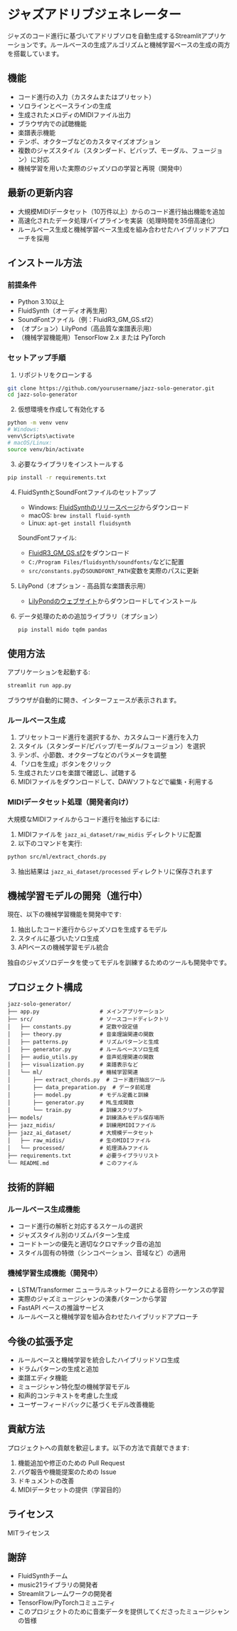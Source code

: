 # ジャズアドリブジェネレーター

ジャズのコード進行に基づいてアドリブソロを自動生成するStreamlitアプリケーションです。ルールベースの生成アルゴリズムと機械学習ベースの生成の両方を搭載しています。

## 機能

- コード進行の入力（カスタムまたはプリセット）
- ソロラインとベースラインの生成
- 生成されたメロディのMIDIファイル出力
- ブラウザ内での試聴機能
- 楽譜表示機能
- テンポ、オクターブなどのカスタマイズオプション
- 複数のジャズスタイル（スタンダード、ビバップ、モーダル、フュージョン）に対応
- 機械学習を用いた実際のジャズソロの学習と再現（開発中）

## 最新の更新内容

- 大規模MIDIデータセット（10万件以上）からのコード進行抽出機能を追加
- 高速化されたデータ処理パイプラインを実装（処理時間を35倍高速化）
- ルールベース生成と機械学習ベース生成を組み合わせたハイブリッドアプローチを採用

## インストール方法

### 前提条件
- Python 3.10以上
- FluidSynth（オーディオ再生用）
- SoundFontファイル（例：FluidR3_GM_GS.sf2）
- （オプション）LilyPond（高品質な楽譜表示用）
- （機械学習機能用）TensorFlow 2.x または PyTorch

### セットアップ手順

1. リポジトリをクローンする
```bash
git clone https://github.com/yourusername/jazz-solo-generator.git
cd jazz-solo-generator
```

2. 仮想環境を作成して有効化する
```bash
python -m venv venv
# Windows:
venv\Scripts\activate
# macOS/Linux:
source venv/bin/activate
```

3. 必要なライブラリをインストールする
```bash
pip install -r requirements.txt
```

4. FluidSynthとSoundFontファイルのセットアップ
   - Windows: [FluidSynthのリリースページ](https://github.com/FluidSynth/fluidsynth/releases)からダウンロード
   - macOS: `brew install fluid-synth`
   - Linux: `apt-get install fluidsynth`
   
   SoundFontファイル:
   - [FluidR3_GM_GS.sf2](https://musical-artifacts.com/artifacts/733)をダウンロード
   - `C:/Program Files/fluidsynth/soundfonts/`などに配置
   - `src/constants.py`の`SOUNDFONT_PATH`変数を実際のパスに更新

5. LilyPond（オプション - 高品質な楽譜表示用）
   - [LilyPondのウェブサイト](https://lilypond.org/download.html)からダウンロードしてインストール

6. データ処理のための追加ライブラリ（オプション）
   ```bash
   pip install mido tqdm pandas
   ```

## 使用方法

アプリケーションを起動する:
```bash
streamlit run app.py
```

ブラウザが自動的に開き、インターフェースが表示されます。

### ルールベース生成

1. プリセットコード進行を選択するか、カスタムコード進行を入力
2. スタイル（スタンダード/ビバップ/モーダル/フュージョン）を選択
3. テンポ、小節数、オクターブなどのパラメータを調整
4. 「ソロを生成」ボタンをクリック
5. 生成されたソロを楽譜で確認し、試聴する
6. MIDIファイルをダウンロードして、DAWソフトなどで編集・利用する

### MIDIデータセット処理（開発者向け）

大規模なMIDIファイルからコード進行を抽出するには:

1. MIDIファイルを `jazz_ai_dataset/raw_midis` ディレクトリに配置
2. 以下のコマンドを実行:
```bash
python src/ml/extract_chords.py
```
3. 抽出結果は `jazz_ai_dataset/processed` ディレクトリに保存されます

## 機械学習モデルの開発（進行中）

現在、以下の機械学習機能を開発中です:

1. 抽出したコード進行からジャズソロを生成するモデル
2. スタイルに基づいたソロ生成
3. APIベースの機械学習モデル統合

独自のジャズソロデータを使ってモデルを訓練するためのツールも開発中です。

## プロジェクト構成

```
jazz-solo-generator/
├── app.py                   # メインアプリケーション
├── src/                     # ソースコードディレクトリ
│   ├── constants.py         # 定数や設定値
│   ├── theory.py            # 音楽理論関連の関数
│   ├── patterns.py          # リズムパターンと生成
│   ├── generator.py         # ルールベースソロ生成
│   ├── audio_utils.py       # 音声処理関連の関数
│   ├── visualization.py     # 楽譜表示など
│   └── ml/                  # 機械学習関連
│       ├── extract_chords.py  # コード進行抽出ツール
│       ├── data_preparation.py  # データ前処理
│       ├── model.py         # モデル定義と訓練
│       ├── generator.py     # ML生成関数
│       └── train.py         # 訓練スクリプト
├── models/                  # 訓練済みモデル保存場所
├── jazz_midis/              # 訓練用MIDIファイル
├── jazz_ai_dataset/         # 大規模データセット
│   ├── raw_midis/           # 生のMIDIファイル
│   └── processed/           # 処理済みファイル
├── requirements.txt         # 必要ライブラリリスト
└── README.md                # このファイル
```

## 技術的詳細

### ルールベース生成機能

- コード進行の解析と対応するスケールの選択
- ジャズスタイル別のリズムパターン生成
- コードトーンの優先と適切なクロマチック音の追加
- スタイル固有の特徴（シンコペーション、音域など）の適用

### 機械学習生成機能（開発中）

- LSTM/Transformer ニューラルネットワークによる音符シーケンスの学習
- 実際のジャズミュージシャンの演奏パターンから学習
- FastAPI ベースの推論サービス
- ルールベースと機械学習を組み合わせたハイブリッドアプローチ

## 今後の拡張予定

- ルールベースと機械学習を統合したハイブリッドソロ生成
- ドラムパターンの生成と追加
- 楽譜エディタ機能
- ミュージシャン特化型の機械学習モデル
- 和声的コンテキストを考慮した生成
- ユーザーフィードバックに基づくモデル改善機能

## 貢献方法

プロジェクトへの貢献を歓迎します。以下の方法で貢献できます:

1. 機能追加や修正のための Pull Request
2. バグ報告や機能提案のための Issue
3. ドキュメントの改善
4. MIDIデータセットの提供（学習目的）

## ライセンス

MITライセンス

## 謝辞

- FluidSynthチーム
- music21ライブラリの開発者
- Streamlitフレームワークの開発者
- TensorFlow/PyTorchコミュニティ
- このプロジェクトのために音楽データを提供してくださったミュージシャンの皆様
